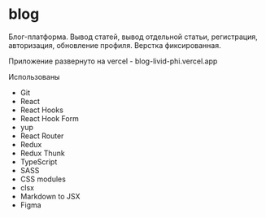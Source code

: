# blog

Блог-платформа. Вывод статей, вывод отдельной статьи, регистрация, авторизация,
обновление профиля.
Верстка фиксированная.

Приложение развернуто на vercel - blog-livid-phi.vercel.app

Использованы
- Git
- React
- React Hooks
- React Hook Form
- yup
- React Router
- Redux
- Redux Thunk
- TypeScript
- SASS
- CSS modules
- clsx
- Markdown to JSX
- Figma